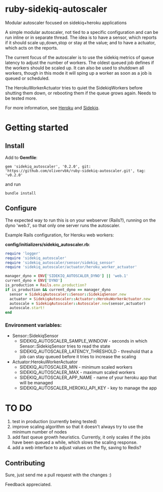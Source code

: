 # ruby-sidekiq-autoscaler
Modular autoscaler focused on sidekiq+heroku applications

A simple modular autoscaler, not tied to a specific configuration and can be run inline or in separate thread.
The idea is to have a sensor, which reports if it should scale up,down,stop or stay at the value; 
and to have a actuator, which acts on the reports.

The current focus of the autoscaler is to use the sidekiq metrics of queue latency to adjust the number of workers. 
The oldest queued job defines if the workers should be scaled up. It can also be used to shutdown all workers, 
though in this mode it will sping up a worker as soon as a job is queued or scheduled.

The HerokuWorkerActuator tries to quiet the SidekiqWorkers before shutting them down, or rebooting them if the queue grows again.
Needs to be tested more.

For more information, see [Heroku](https://www.heroku.com/) and [Sidekiq](https://github.com/mperham/sidekiq).

# Getting started
## Install
Add to **Gemfile**:

`gem 'sidekiq_autoscaler', '0.2.0', git: 'https://github.com/olivervbk/ruby-sidekiq-autoscaler.git', tag: 'v0.2.0'`

and run

`bundle install`

## Configure
The expected way to run this is on your webserver (Rails?), running on the dyno 'web.1', so that only one server runs the autoscaler.

Example Rails configuration, for Heroku web workers:

**config/initializers/sidekiq_autoscaler.rb**:

```ruby
require 'logger'
require 'sidekiq_autoscaler'
require 'sidekiq_autoscaler/sensor/sidekiq_sensor'
require 'sidekiq_autoscaler/actuator/heroku_worker_actuator'

manager_dyno = ENV['SIDEKIQ_AUTOSCALER_DYNO'] || 'web.1'
current_dyno = ENV['DYNO']
is_production = Rails.env.production?
if is_production && current_dyno == manager_dyno
  sensor = SidekiqAutoscaler::Sensor::SidekiqSensor.new
  actuator = SidekiqAutoscaler::Actuator::HerokuWorkerActuator.new
  autoscale = SidekiqAutoscaler::Autoscaler.new(sensor,actuator)
  autoscale.start!
end
```

### Environment variables:
* Sensor::SidekiqSensor
  * SIDEKIQ_AUTOSCALER_SAMPLE_WINDOW - seconds in which Sensor::SidekiqSensor tries to read the state
  * SIDEKIQ_AUTOSCALER_LATENCY_THRESHOLD - threshold that a job can stay queued before it tries to increase the scaling
* Actuator:HerokuWorkerActuator
  * SIDEKIQ_AUTOSCALER_MIN - minimum scaled workers
  * SIDEKIQ_AUTOSCALER_MAX - maximum scaled workers
  * SIDEKIQ_AUTOSCALER_APP_NAME - name of your heroku app that will be managed
  * SIDEKIQ_AUTOSCALER_HEROKU_API_KEY - key to manage the app
  
# TO DO
1. test in production (currently being tested)
2. improve scaling algorithm so that it doesn't always try to use the minimum number of nodes
3. add fast queue growth heuristics. Currently, it only scales if the jobs have been queued a while, which slows the scaling response.
4. add a web interface to adjust values on the fly, saving to Redis?

## Contributing
Sure, just send me a pull request with the changes :)

Feedback appreciated.
